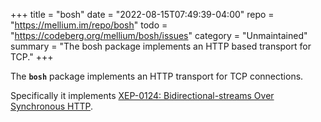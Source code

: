 +++
title    = "bosh"
date     = "2022-08-15T07:49:39-04:00"
repo     = "https://mellium.im/repo/bosh"
todo     = "https://codeberg.org/mellium/bosh/issues"
category = "Unmaintained"
summary = "The bosh package implements an HTTP based transport for TCP."
+++

The **`bosh`** package implements an HTTP transport for TCP connections.

Specifically it implements [XEP-0124: Bidirectional-streams Over
Synchronous HTTP][XEP-0124].

[XEP-0124]: https://xmpp.org/extensions/xep-0124.html
